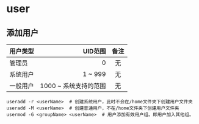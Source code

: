 # user

## 添加用户

| 用户类型 | UID范围 | 备注 |
| ------| ------: | :----: |
| 管理员 | 0 | 无 |
| 系统用户 | 1 ~ 999 | 无 |
| 一般用户 | 1000 ~ 系统支持的范围 | 无 |

``` shell
useradd -r <userName>  # 创建系统用户，此时不会在/home文件夹下创建用户文件夹
useradd -M <userName>  # 创建普通用户，不在/home文件夹下创建用户文件夹
usermod -G <groupName> <userName>  # 用户添加有效用户组。即用户加入其他组。
```